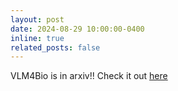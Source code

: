 ```yaml
---
layout: post
date: 2024-08-29 10:00:00-0400
inline: true
related_posts: false
---
```


VLM4Bio is in arxiv!! Check it out [here](https://arxiv.org/abs/2408.16176)
